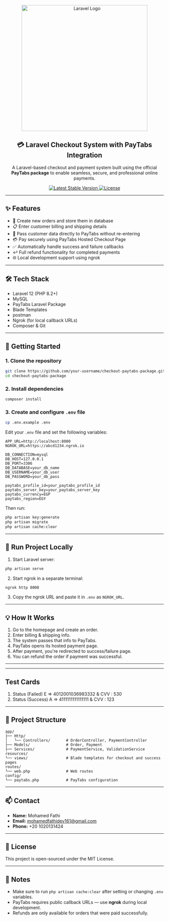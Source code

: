 <p align="center">
  <a href="https://laravel.com" target="_blank">
    <img src="https://raw.githubusercontent.com/laravel/art/master/logo-lockup/5%20SVG/2%20CMYK/1%20Full%20Color/laravel-logolockup-cmyk-red.svg" width="400" alt="Laravel Logo">
  </a>
</p>

<h2 align="center">💳 Laravel Checkout System with PayTabs Integration</h2>

<p align="center">
  A Laravel-based checkout and payment system built using the official <strong>PayTabs package</strong> to enable seamless, secure, and professional online payments.
</p>

<p align="center">
  <a href="https://packagist.org/packages/laravel/framework">
    <img src="https://img.shields.io/packagist/v/laravel/framework" alt="Latest Stable Version">
  </a>
  <a href="https://packagist.org/packages/laravel/framework">
    <img src="https://img.shields.io/packagist/l/laravel/framework" alt="License">
  </a>
</p>

---

## ✨ Features

- 🛒 Create new orders and store them in database  
- 📋 Enter customer billing and shipping details  
- 🔄 Pass customer data directly to PayTabs without re-entering  
- 💳 Pay securely using PayTabs Hosted Checkout Page  
- ✅ Automatically handle success and failure callbacks  
- ↩️ Full refund functionality for completed payments  
- 🌐 Local development support using ngrok  

---

## 🛠 Tech Stack

- Laravel 12 (PHP 8.2+)  
- MySQL  
- PayTabs Laravel Package  
- Blade Templates
- postman 
- Ngrok (for local callback URLs)  
- Composer & Git  

---

## 🚀 Getting Started

### 1. Clone the repository

```bash
git clone https://github.com/your-username/checkout-paytabs-package.git
cd checkout-paytabs-package
```

### 2. Install dependencies

```bash
composer install
```

### 3. Create and configure `.env` file

```bash
cp .env.example .env
```

Edit your `.env` file and set the following variables:

```env
APP_URL=http://localhost:8000
NGROK_URL=https://abcd1234.ngrok.io

DB_CONNECTION=mysql
DB_HOST=127.0.0.1
DB_PORT=3306
DB_DATABASE=your_db_name
DB_USERNAME=your_db_user
DB_PASSWORD=your_db_pass

paytabs_profile_id=your_paytabs_profile_id
paytabs_server_key=your_paytabs_server_key
paytabs_currency=EGP
paytabs_region=EGY
```

Then run:

```bash
php artisan key:generate
php artisan migrate
php artisan cache:clear
```

---

## 🔧 Run Project Locally

1. Start Laravel server:

```bash
php artisan serve
```

2. Start ngrok in a separate terminal:

```bash
ngrok http 8000
```

3. Copy the ngrok URL and paste it in `.env` as `NGROK_URL`.

---

## 💡 How It Works

1. Go to the homepage and create an order.  
2. Enter billing & shipping info.  
3. The system passes that info to PayTabs.  
4. PayTabs opens its hosted payment page.  
5. After payment, you're redirected to success/failure page.  
6. You can refund the order if payment was successful.  

---
---

## Test Cards

1. Status (Failed) E => 4012001036983332            & CVV : 530   
2. Status (Success) A => 4111111111111111           & CVV : 123    
---

## 📂 Project Structure

```
app/
├── Http/
│   └── Controllers/       # OrderController, PaymentController
├── Models/                # Order, Payment
├── Services/              # PaymentService, ValidationService
resources/
└── views/                 # Blade templates for checkout and success pages
routes/
└── web.php                # Web routes
config/
└── paytabs.php            # PayTabs configuration
```

---

## 📫 Contact

- **Name:** Mohamed Fathi  
- **Email:** mohamedfathidev161@gmail.com  
- **Phone:** +20 1020131424  

---

## 📄 License

This project is open-sourced under the MIT License.

---

## 📝 Notes

- Make sure to run `php artisan cache:clear` after setting or changing `.env` variables.  
- PayTabs requires public callback URLs — use **ngrok** during local development.  
- Refunds are only available for orders that were paid successfully.
